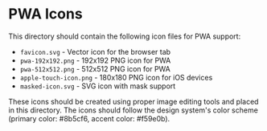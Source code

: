 # PWA Icons

This directory should contain the following icon files for PWA support:

- `favicon.svg` - Vector icon for the browser tab
- `pwa-192x192.png` - 192x192 PNG icon for PWA
- `pwa-512x512.png` - 512x512 PNG icon for PWA
- `apple-touch-icon.png` - 180x180 PNG icon for iOS devices
- `masked-icon.svg` - SVG icon with mask support

These icons should be created using proper image editing tools and placed in this directory.
The icons should follow the design system's color scheme (primary color: #8b5cf6, accent color: #f59e0b).
